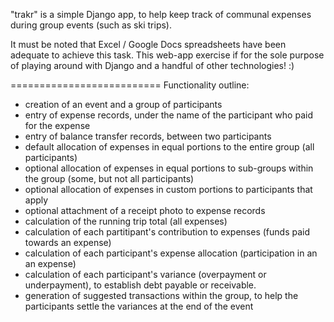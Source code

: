 "trakr" is a simple Django app, to help keep track of communal expenses during group events (such as ski trips).

It must be noted that Excel / Google Docs spreadsheets have been adequate to achieve this task.
This web-app exercise if for the sole purpose of playing around with Django and a handful of other technologies! :)

==========================
Functionality outline:

- creation of an event and a group of participants
- entry of expense records, under the name of the participant who paid for the expense
- entry of balance transfer records, between two participants
- default allocation of expenses in equal portions to the entire group (all participants)
- optional allocation of expenses in equal portions to sub-groups within the group (some, but not all participants)
- optional allocation of expenses in custom portions to participants that apply 
- optional attachment of a receipt photo to expense records
- calculation of the running trip total (all expenses)
- calculation of each partitipant's contribution to expenses (funds paid towards an expense)
- calculation of each participant's expense allocation (participation in an an expense)
- calculation of each participant's variance (overpayment or underpayment), to establish debt payable or receivable. 
- generation of suggested transactions within the group, to help the participants settle the variances at the end of the event
